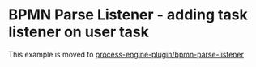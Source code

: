 # BPMN Parse Listener - adding task listener on user task

This example is moved to [process-engine-plugin/bpmn-parse-listener](process-engine-plugin/bpmn-parse-listener/README.md#Task-Listener)